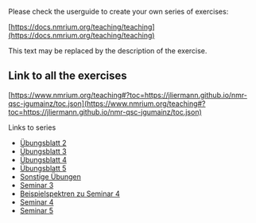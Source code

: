 Please check the userguide to create your own series of exercises:

[https://docs.nmrium.org/teaching/teaching](https://docs.nmrium.org/teaching/teaching)

This text may be replaced by the description of the exercise.

## Link to all the exercises

[https://www.nmrium.org/teaching#?toc=https://jliermann.github.io/nmr-qsc-jgumainz/toc.json](https://www.nmrium.org/teaching#?toc=https://jliermann.github.io/nmr-qsc-jgumainz/toc.json)

Links to series

* [Übungsblatt 2](https://www.nmrium.org/teaching#?toc=https://jliermann.github.io/nmr-qsc-jgumainz/toc_10_ex2.json)
* [Übungsblatt 3](https://www.nmrium.org/teaching#?toc=https://jliermann.github.io/nmr-qsc-jgumainz/toc_20_ex3.json)
* [Übungsblatt 4](https://www.nmrium.org/teaching#?toc=https://jliermann.github.io/nmr-qsc-jgumainz/toc_30_ex4.json)
* [Übungsblatt 5](https://www.nmrium.org/teaching#?toc=https://jliermann.github.io/nmr-qsc-jgumainz/toc_40_ex5.json)
* [Sonstige Übungen](https://www.nmrium.org/teaching#?toc=https://jliermann.github.io/nmr-qsc-jgumainz/toc_99_misc.json)
* [Seminar 3](https://www.nmrium.org/teaching#?toc=https://jliermann.github.io/nmr-qsc-jgumainz/toc_130_seminar3.json)
* [Beispielspektren zu Seminar 4](https://www.nmrium.org/teaching#?toc=https://jliermann.github.io/nmr-qsc-jgumainz/toc_140_seminar4_aufg1.json)
* [Seminar 4](https://www.nmrium.org/teaching#?toc=https://jliermann.github.io/nmr-qsc-jgumainz/toc_141_seminar4.json)
* [Seminar 5](https://www.nmrium.org/teaching#?toc=https://jliermann.github.io/nmr-qsc-jgumainz/toc_150_seminar5.json)
